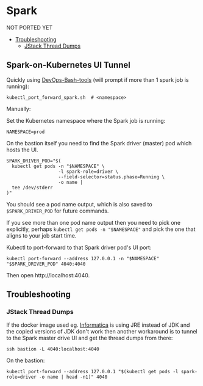 # Spark

NOT PORTED YET

<!-- INDEX_START -->

- [Troubleshooting](#troubleshooting)
  - [JStack Thread Dumps](#jstack-thread-dumps)

<!-- INDEX_END -->

## Spark-on-Kubernetes UI Tunnel

Quickly using [DevOps-Bash-tools](devops-bash-tools.md) (will prompt if more than 1 spark job is running):

```shell
kubectl_port_forward_spark.sh  # <namespace>
```

Manually:

Set the Kubernetes namespace where the Spark job is running:

```shell
NAMESPACE=prod
```

On the bastion itself you need to find the Spark driver (master) pod which hosts the UI.

```shell
SPARK_DRIVER_POD="$(
  kubectl get pods -n "$NAMESPACE" \
                   -l spark-role=driver \
                   --field-selector=status.phase=Running \
                   -o name |
  tee /dev/stderr
)"
```

You should see a pod name output, which is also saved to `$SPARK_DRIVER_POD` for future commands.

If you see more than one pod name output then you need to pick one explicitly,
perhaps `kubectl get pods -n "$NAMESPACE"` and pick the one that aligns to your job start time.

Kubectl to port-forward to that Spark driver pod's UI port:

```shell
kubectl port-forward --address 127.0.0.1 -n "$NAMESPACE" "$SPARK_DRIVER_POD" 4040:4040
```

Then open http://localhost:4040.

## Troubleshooting

### JStack Thread Dumps

If the docker image used eg. [Informatica](informatica.md) is using JRE instead of JDK and the copied versions of JDK
don't work then another workaround is to tunnel to the Spark master drive UI and get the thread dumps from there:

```shell
ssh bastion -L 4040:localhost:4040
```

On the bastion:

```shell
kubectl port-forward --address 127.0.0.1 "$(kubectl get pods -l spark-role=driver -o name | head -n1)" 4040
```
